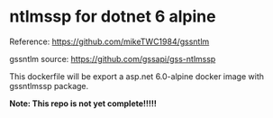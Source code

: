 # ntlmssp for dotnet 6 alpine

Reference: https://github.com/mikeTWC1984/gssntlm

gssntlm source: https://github.com/gssapi/gss-ntlmssp

This dockerfile will be export a asp.net 6.0-alpine docker image with gssntlmssp package.

**Note: This repo is not yet complete!!!!!**